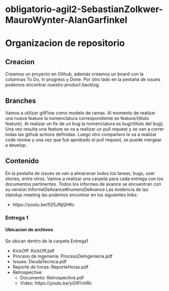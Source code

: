 # obligatorio-agil2-SebastianZolkwer-MauroWynter-AlanGarfinkel


# Organizacion de repositorio

## Creacion
Creamos un proyecto en Github, además creamos un board con la columnas To Do, In progress y Done.
Por otro lado en la pestaña de issues podemos encontrar nuestro product backlog.

## Branches
Vamos a utilizar gitFlow como modelo de ramas. Al momento de realizar una nueva feature la nomenclatura correspondiente es feature/{titulo feature}. Al realizar un fix de un bug la nomenclatura es bug/{titulo del bug}. Una vez resulta una feature se va a realizar un pull request y se van a correr todas las github actions definidas. Luego otro compañero le va a realizar code review y una vez que fue aprobado el pull request, se puede mergear a develop. 

## Contenido
En la pestaña de issues se van a almacenar todos los  tareas, bugs, user stories, entre otros.
Vamos a realizar una carpeta para cada entrega con los documentos pertinentes.
Todos los informes de avance se encuentran con su version InformeDeAvance#numeroDeAvance
Las evidencia de las standup meeting las podemos encontrar en los siguientes links:
<ul> 
  <li> https://youtu.be/fI25JNjQHKc </li>
</ul>

### Entrega 1
#### Ubicacion de archivos
Se ubican dentro de la carpeta Entrega1
<ul>
  <li>KickOff: KickOff.pdf</li>
  <li>Proceso de ingenieria:  ProcesoDeIngenieria.pdf</li>
  <li>Issues: DeudaTecnica.pdf</li>
  <li>Reporte de horas: ReporteHoras.pdf</li>
  <li>Retrospective: 
    <ul>
      <li> Documento: Retrospective.pdf</li>
      <li> Video: https://youtu.be/yGlIFIvtiRc</li>
    </ul>
  </ul>



